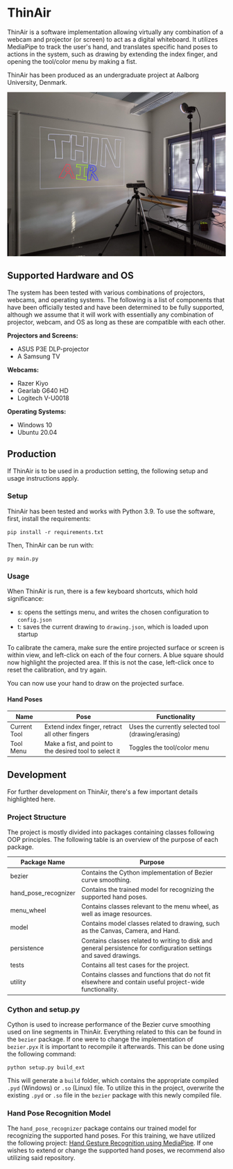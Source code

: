 # ThinAir
ThinAir is a software implementation allowing virtually any combination of a webcam and projector (or screen) to act as a digital whiteboard. It utilizes MediaPipe to track the user's hand, and translates specific hand poses to actions in the system, such as drawing by extending the index finger, and opening the tool/color menu by making a fist.

ThinAir has been produced as an undergraduate project at Aalborg University, Denmark.

![ThinAir in action](example.jpg)

## Supported Hardware and OS
The system has been tested with various combinations of projectors, webcams, and operating systems. The following is a list of components that have been officially tested and have been determined to be fully supported, although we assume that it will work with essentially any combination of projector, webcam, and OS as long as these are compatible with each other.

**Projectors and Screens:**
 - ASUS P3E DLP-projector
 - A Samsung TV

**Webcams:**
 - Razer Kiyo
 - Gearlab G640 HD
 - Logitech V-U0018

**Operating Systems:**
 - Windows 10
 - Ubuntu 20.04

## Production
If ThinAir is to be used in a production setting, the following setup and usage instructions apply.
### Setup
ThinAir has been tested and works with Python 3.9. To use the software, first, install the requirements:
```
pip install -r requirements.txt
```

Then, ThinAir can be run with:
```
py main.py
```

### Usage
When ThinAir is run, there is a few keyboard shortcuts, which hold significance:
 - s: opens the settings menu, and writes the chosen configuration to `config.json`
 - t: saves the current drawing to `drawing.json`, which is loaded upon startup

To calibrate the camera, make sure the entire projected surface or screen is within view, and left-click on each of the four corners. A blue square should now highlight the projected area. If this is not the case, left-click once to reset the calibration, and try again.

You can now use your hand to draw on the projected surface.

#### Hand Poses
| **Name**     | **Pose**                                                | **Functionality**                                  |
|--------------|---------------------------------------------------------|----------------------------------------------------|
| Current Tool | Extend index finger, retract all other fingers          | Uses the currently selected tool (drawing/erasing) |
| Tool Menu    | Make a fist, and point to the desired tool to select it | Toggles the tool/color menu                        |

## Development
For further development on ThinAir, there's a few important details highlighted here.

### Project Structure
The project is mostly divided into packages containing classes following OOP principles. The following table is an overview of the purpose of each package.

| **Package Name**     | **Purpose**                                                                                                        |
|----------------------|--------------------------------------------------------------------------------------------------------------------|
| bezier               | Contains the Cython implementation of Bezier curve smoothing.                                                      |
| hand_pose_recognizer | Contains the trained model for recognizing the supported hand poses.                                               |
| menu_wheel           | Contains classes relevant to the menu wheel, as well as image resources.                                           |
| model                | Contains model classes related to drawing, such as the Canvas, Camera, and Hand.                                   |
| persistence          | Contains classes related to writing to disk and general persistence for configuration settings and saved drawings. |
| tests                | Contains all test cases for the project.                                                                           |
| utility              | Contains classes and functions that do not fit elsewhere and contain useful project-wide functionality.            |

### Cython and setup.py
Cython is used to increase performance of the Bezier curve smoothing used on line segments in ThinAir. Everything related to this can be found in the `bezier` package. If one were to change the implementation of `bezier.pyx` it is important to recompile it afterwards.
This can be done using the following command:
```
python setup.py build_ext
```

This will generate a `build` folder, which contains the appropriate compiled `.pyd` (Windows) or `.so` (Linux) file. To utilize this in the project, overwrite the existing `.pyd` or `.so` file in the `bezier` package with this newly compiled file.

### Hand Pose Recognition Model
The `hand_pose_recognizer` package contains our trained model for recognizing the supported hand poses. For this training, we have utilized the following project: [Hand Gesture Recognition using MediaPipe](https://github.com/Kazuhito00/hand-gesture-recognition-using-mediapipe).
If one wishes to extend or change the supported hand poses, we recommend also utilizing said repository.
